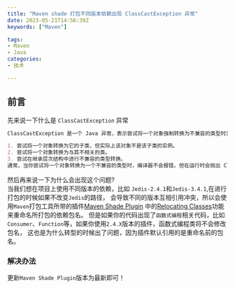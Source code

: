 ```yaml
---
title: "Maven shade 打包不同版本依赖出现 ClassCastException 异常"
date: 2023-05-21T14:56:39Z
keywords: ["Maven"]

tags:
- Maven
- Java
categories:
- 技术

---
```


## 前言
先来说一下什么是 `ClassCastException` 异常
```markdown
ClassCastException 是一个 Java 异常，表示尝试将一个对象强制转换为不兼容的类型时发生了错误。这个错误通常发生在以下情况下：

1. 尝试将一个对象转换为它的子类，但实际上该对象不是该子类的实例。
2. 尝试将一个对象转换为与其不相关的类。
3. 尝试在继承层次结构中进行不兼容的类型转换。
通常，当你尝试将一个对象转换为一个不兼容的类型时，编译器不会报错，但在运行时会抛出 ClassCastException 异常。
```
然后再来说一下为什么会出现这个问题?  
当我们想在项目上使用不同版本的依赖，比如 `Jedis-2.4.1`和`Jedis-3.4.1`,在进行打包的时候如果不改变`Jedis`的路径，
会导致不同的版本互相引用冲突，所以会使用`Maven`打包工具所带的插件[Maven Shade Plugin](https://maven.apache.org/plugins/maven-shade-plugin/)
中的[Relocating Classes](https://maven.apache.org/plugins/maven-shade-plugin/examples/class-relocation.html)功能来重命名所打包的依赖包名。
但是如果你的代码出现了`函数式编程`相关代码，比如`Consumer`、`Function`等，如果你使用`2.4.X`版本的插件，函数式编程类将不会修改包名，
这也是为什么转型的时候出了问题，因为插件默认引用的是重命名前的包名。

### 解决办法
更新`Maven Shade Plugin`版本为最新即可！
